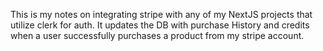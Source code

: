 This is my notes on integrating stripe with any of my NextJS projects that utilize clerk for auth.  It updates the DB with purchase History and credits when a user successfully purchases a product from my stripe account.
